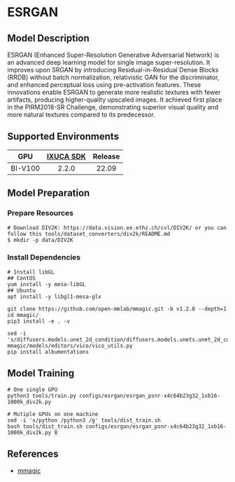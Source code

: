 # ESRGAN

## Model Description

ESRGAN (Enhanced Super-Resolution Generative Adversarial Network) is an advanced deep learning model for single image
super-resolution. It improves upon SRGAN by introducing Residual-in-Residual Dense Blocks (RRDB) without batch
normalization, relativistic GAN for the discriminator, and enhanced perceptual loss using pre-activation features. These
innovations enable ESRGAN to generate more realistic textures with fewer artifacts, producing higher-quality upscaled
images. It achieved first place in the PIRM2018-SR Challenge, demonstrating superior visual quality and more natural
textures compared to its predecessor.

## Supported Environments

| GPU    | [IXUCA SDK](https://gitee.com/deep-spark/deepspark#%E5%A4%A9%E6%95%B0%E6%99%BA%E7%AE%97%E8%BD%AF%E4%BB%B6%E6%A0%88-ixuca) | Release |
| :----: | :----: | :----: |
| BI-V100 | 2.2.0     |  22.09  |

## Model Preparation

### Prepare Resources

```shell
# Download DIV2K: https://data.vision.ee.ethz.ch/cvl/DIV2K/ or you can follow this tools/dataset_converters/div2k/README.md
$ mkdir -p data/DIV2K
```

### Install Dependencies

```shell
# Install libGL
## CentOS
yum install -y mesa-libGL
## Ubuntu
apt install -y libgl1-mesa-glx

git clone https://github.com/open-mmlab/mmagic.git -b v1.2.0 --depth=1
cd mmagic/
pip3 install -e . -v

sed -i 's/diffusers.models.unet_2d_condition/diffusers.models.unets.unet_2d_condition/g' mmagic/models/editors/vico/vico_utils.py
pip install albumentations
```

## Model Training

```shell
# One single GPU
python3 tools/train.py configs/esrgan/esrgan_psnr-x4c64b23g32_1xb16-1000k_div2k.py

# Mutiple GPUs on one machine
sed -i 's/python /python3 /g' tools/dist_train.sh
bash tools/dist_train.sh configs/esrgan/esrgan_psnr-x4c64b23g32_1xb16-1000k_div2k.py 8
```

## References

- [mmagic](https://github.com/open-mmlab/mmagic)
